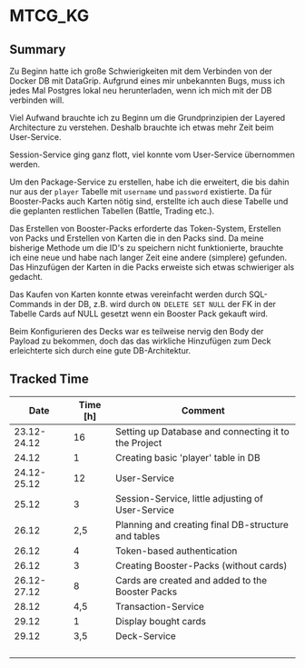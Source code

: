 ﻿# MTCG_KG
## Summary
Zu Beginn hatte ich große Schwierigkeiten mit dem Verbinden von der Docker DB mit DataGrip.
Aufgrund eines mir unbekannten Bugs, muss ich jedes Mal Postgres lokal neu herunterladen, wenn ich mich mit
der DB verbinden will.

Viel Aufwand brauchte ich zu Beginn um die Grundprinzipien der Layered Architecture zu verstehen.
Deshalb brauchte ich etwas mehr Zeit beim User-Service.

Session-Service ging ganz flott, viel konnte vom User-Service übernommen werden.

Um den Package-Service zu erstellen, habe ich die erweitert, die bis dahin nur aus der `player` 
Tabelle mit `username` und `password` existierte. Da für Booster-Packs auch Karten nötig sind,
erstellte ich auch diese Tabelle und die geplanten restlichen Tabellen (Battle, Trading etc.).

Das Erstellen von Booster-Packs erforderte das Token-System, Erstellen von Packs und Erstellen
von Karten die in den Packs sind. Da meine bisherige Methode um die ID's zu speichern nicht
funktionierte, brauchte ich eine neue und habe nach langer Zeit eine andere (simplere) gefunden.
Das Hinzufügen der Karten in die Packs erweiste sich etwas schwieriger als gedacht.

Das Kaufen von Karten konnte etwas vereinfacht werden durch SQL-Commands in der DB, z.B. wird 
durch `ON DELETE SET NULL` der FK in der Tabelle Cards auf NULL gesetzt wenn ein Booster Pack
gekauft wird.

Beim Konfigurieren des Decks war es teilweise nervig den Body der Payload zu bekommen, doch das
das wirkliche Hinzufügen zum Deck erleichterte sich durch eine gute DB-Architektur.

## Tracked Time

| Date        | Time [h] | Comment	                                             |
|-------------|----------|------------------------------------------------------|
| 23.12-24.12 | 16       | Setting up Database and connecting it to the Project |
| 24.12       | 1	       | Creating basic 'player' table in DB                  |
| 24.12-25.12 | 12       | User-Service                                         |
| 25.12       | 3	       | Session-Service, little adjusting of User-Service    |
| 26.12       | 2,5      | Planning and creating final DB-structure and tables  |
| 26.12       | 4	       | Token-based authentication                           |
| 26.12       | 3	       | Creating Booster-Packs (without cards)               |
| 26.12-27.12 | 8	       | Cards are created and added to the Booster Packs	    |
| 28.12       | 4,5      | Transaction-Service	                                 |
| 29.12       | 1	       | Display bought cards	                                |
| 29.12	      | 3,5	     | Deck-Service	                                        |
| 	           | 	        | 	                                                    |
| 	           | 	        | 	                                                    |
| 	           | 	        | 	                                                    |
| 	           | 	        | 	                                                    |
